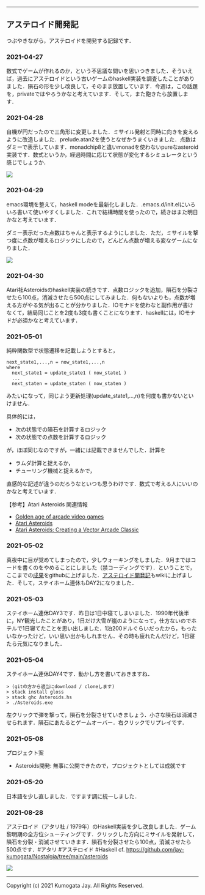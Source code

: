 ___

## アステロイド開発記

つぶやきながら，アステロイドを開発する記録です．

### 2021-04-27

数式でゲームが作れるのか，という不思議な問いを思いつきました．そういえば，過去にアステロイドという古いゲームのhaskell実装を調査したことがありました．隕石の形を少し改良して，そのまま放置しています．今週は，この話題を，privateではやろうかなと考えています．そして，また飽きたら放置します．

### 2021-04-28

自機が円だったので三角形に変更しました．ミサイル発射と同時に向きを変えるように改造しました．prelude.atan2を使うとなぜかうまくいきました．点数はダミーで表示しています．monadchip8と違いmonadを使わないpureなasteroid実装です．数式というか，経過時間に応じて状態が変化するシミュレータという感じでしょうか．

![](https://github.com/jay-kumogata/Nostalgia/blob/main/asteroids/screenshots/asteroids01.png)

### 2021-04-29

emacs環境を整えて，haskell modeを最新化しました．.emacs.d/init.elにいろいろ書いて使いやすくしました．これで結構時間を使ったので，続きはまた明日かなと考えています．

ダミー表示だった点数はちゃんと表示するようにしました．ただ，ミサイルを撃つ度に点数が増えるロジックにしたので，どんどん点数が増える変なゲームになりました．

![](https://github.com/jay-kumogata/Nostalgia/blob/main/asteroids/screenshots/asteroids02.png)

### 2021-04-30

Atari社Asteroidsのhaskell実装の続きです．点数ロジックを追加，隕石を分裂させたら100点，消滅させたら500点にしてみました．何もないよりも，点数が増える方がやる気が出ることが分かりました．IOモナドを使わなと副作用が書けなくて，結局同じことを2度も3度も書くことになります．haskellには，IOモナドが必須かなと考えています．

### 2021-05-01

純粋関数型で状態遷移を記載しようとすると，

	next_state1,...,n = now_state1,...,n
	where
	  next_state1 = update_state1 ( now_state1 )
	  ...
	  next_staten = update_staten ( now_staten )

みたいになって，同じよう更新処理(update_state1,...,n)を何度も書かないといけません．

具体的には，

- 次の状態での隕石を計算するロジック
- 次の状態での点数を計算するロジック

が，ほぼ同じなのですが，一緒には記載できませんでした．計算を
- ラムダ計算と捉えるか，
- チューリング機械と捉えるかで，

直感的な記述が違うのだろうなといつも思うわけです．数式で考える人にいいのかなと考えています．

【参考】Atari Asteroids 関連情報
- [Golden age of arcade video games](https://en.wikipedia.org/wiki/Golden_age_of_arcade_video_games)
- [Atari Asteroids](https://t-lcarchive.org/atari-asteroids/)
- [Atari Asteroids: Creating a Vector Arcade Classic](https://arcadeblogger.com/2018/10/24/atari-asteroids-creating-a-vector-arcade-classic/)

### 2021-05-02

真夜中に目が覚めてしまったので，少しウォーキングをしました．9月まではコードを書くのをやめることにしました（禁コーディングです）．ということで，ここまでの[成果](https://github.com/jay-kumogata/Nostalgia/tree/main/asteroids)をgithubに上げました．[アステロイド開発記](https://github.com/jay-kumogata/Nostalgia/wiki/210427_AsteroidsNote)もwikiに上げました．そして，ステイホーム連休もDAY2になりました．

### 2021-05-03

ステイホーム連休DAY3です．昨日は1日中寝てしまいました．1990年代後半に，NY観光したことがあり，1日だけ大雪が嵐のようになって，仕方ないのでホテルで1日寝てたことを思い出しました．1泊200ドルぐらいだったから，もったいなかったけど，いい思い出かもしれません．その時も疲れたんだけど，1日寝たら元気になりました．

### 2021-05-04

ステイホーム連休DAY4です．動かし方を書いておきますね．

	> (gitの方から適当にdownload / cloneします)
	> stack install gloss
	> stack ghc Asteroids.hs
	> ./Asteroids.exe

左クリックで弾を撃って，隕石を分裂させていきましょう．小さな隕石は消滅させられます．隕石にあたるとゲームオーバー．右クリックでリプレイです．

### 2021-05-08

プロジェクト案
- Asteroids開発: 無事に公開できたので，プロジェクトとしては成就です

### 2021-05-20

日本語を少し直しました．ですます調に統一しました．

### 2021-08-28

アステロイド（アタリ社 / 1979年）のHaskell実装を少し改良しました．ゲーム黎明期の全方位シューティングです．クリックした方向にミサイルを発射して，隕石を分裂・消滅させていきます．隕石を分裂させたら100点，消滅させたら500点です．#アタリ #アステロイド #Haskell cf. https://github.com/jay-kumogata/Nostalgia/tree/main/asteroids

![](https://github.com/jay-kumogata/Nostalgia/blob/main/asteroids/screenshots/asteroids00.png)

___
Copyright (c) 2021 Kumogata Jay. All Rights Reserved.